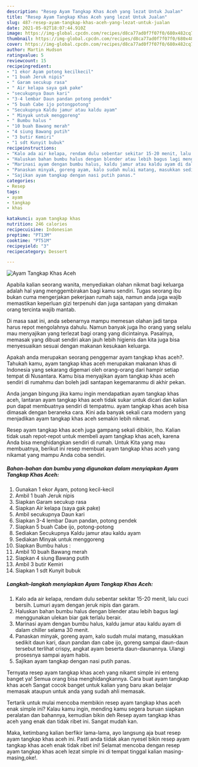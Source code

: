 ```yaml
---
description: "Resep Ayam Tangkap Khas Aceh yang lezat Untuk Jualan"
title: "Resep Ayam Tangkap Khas Aceh yang lezat Untuk Jualan"
slug: 487-resep-ayam-tangkap-khas-aceh-yang-lezat-untuk-jualan
date: 2021-05-02T18:07:44.910Z
image: https://img-global.cpcdn.com/recipes/d8ca77ad0f7f07f0/680x482cq70/ayam-tangkap-khas-aceh-foto-resep-utama.jpg
thumbnail: https://img-global.cpcdn.com/recipes/d8ca77ad0f7f07f0/680x482cq70/ayam-tangkap-khas-aceh-foto-resep-utama.jpg
cover: https://img-global.cpcdn.com/recipes/d8ca77ad0f7f07f0/680x482cq70/ayam-tangkap-khas-aceh-foto-resep-utama.jpg
author: Martin Hudson
ratingvalue: 5
reviewcount: 15
recipeingredient:
- "1 ekor Ayam potong kecilkecil"
- "1 buah Jeruk nipis"
- " Garam secukup rasa"
- " Air kelapa saya gak pake"
- "secukupnya Daun kari"
- "3-4 lembar Daun pandan potong pendek"
- "5 buah Cabe ijo potongpotong"
- "Secukupnya Kaldu jamur atau kaldu ayam"
- " Minyak untuk menggoreng"
- " Bumbu halus "
- "10 buah Bawang merah"
- "4 siung Bawang putih"
- "3 butir Kemiri"
- "1 sdt Kunyit bubuk"
recipeinstructions:
- "Kalo ada air kelapa, rendam dulu sebentar sekitar 15-20 menit, lalu cuci bersih. Lumuri ayam dengan jeruk nipis dan garam."
- "Haluskan bahan bumbu halus dengan blender atau lebih bagus lagi menggunakan ulekan biar gak terlalu berair."
- "Marinasi ayam dengan bumbu halus, kaldu jamur atau kaldu ayam di dalam chiller selama 30 menit."
- "Panaskan minyak, goreng ayam, kalo sudah mulai matang, masukkan sedikit daun kari, daun pandan dan cabe ijo, goreng sampai daun-daun tersebut terlihat crispy, angkat ayam beserta daun-daunannya. Ulangi prosesnya sampai ayam habis."
- "Sajikan ayam tangkap dengan nasi putih panas."
categories:
- Resep
tags:
- ayam
- tangkap
- khas

katakunci: ayam tangkap khas 
nutrition: 246 calories
recipecuisine: Indonesian
preptime: "PT13M"
cooktime: "PT51M"
recipeyield: "3"
recipecategory: Dessert

---
```



![Ayam Tangkap Khas Aceh](https://img-global.cpcdn.com/recipes/d8ca77ad0f7f07f0/680x482cq70/ayam-tangkap-khas-aceh-foto-resep-utama.jpg)

Apabila kalian seorang wanita, menyediakan olahan nikmat bagi keluarga adalah hal yang menggembirakan bagi kamu sendiri. Tugas seorang ibu bukan cuma mengerjakan pekerjaan rumah saja, namun anda juga wajib memastikan keperluan gizi terpenuhi dan juga santapan yang dimakan orang tercinta wajib mantab.

Di masa  saat ini, anda sebenarnya mampu memesan olahan jadi tanpa harus repot mengolahnya dahulu. Namun banyak juga lho orang yang selalu mau menyajikan yang terlezat bagi orang yang dicintainya. Pasalnya, memasak yang dibuat sendiri akan jauh lebih higienis dan kita juga bisa menyesuaikan sesuai dengan makanan kesukaan keluarga. 



Apakah anda merupakan seorang penggemar ayam tangkap khas aceh?. Tahukah kamu, ayam tangkap khas aceh merupakan makanan khas di Indonesia yang sekarang digemari oleh orang-orang dari hampir setiap tempat di Nusantara. Kamu bisa menyajikan ayam tangkap khas aceh sendiri di rumahmu dan boleh jadi santapan kegemaranmu di akhir pekan.

Anda jangan bingung jika kamu ingin mendapatkan ayam tangkap khas aceh, lantaran ayam tangkap khas aceh tidak sukar untuk dicari dan kalian pun dapat membuatnya sendiri di tempatmu. ayam tangkap khas aceh bisa dimasak dengan beraneka cara. Kini ada banyak sekali cara modern yang menjadikan ayam tangkap khas aceh semakin lebih nikmat.

Resep ayam tangkap khas aceh juga gampang sekali dibikin, lho. Kalian tidak usah repot-repot untuk membeli ayam tangkap khas aceh, karena Anda bisa menghidangkan sendiri di rumah. Untuk Kita yang mau membuatnya, berikut ini resep membuat ayam tangkap khas aceh yang nikamat yang mampu Anda coba sendiri.

<!--inarticleads1-->

##### Bahan-bahan dan bumbu yang digunakan dalam menyiapkan Ayam Tangkap Khas Aceh:

1. Gunakan 1 ekor Ayam, potong kecil-kecil
1. Ambil 1 buah Jeruk nipis
1. Siapkan  Garam secukup rasa
1. Siapkan  Air kelapa (saya gak pake)
1. Ambil secukupnya Daun kari
1. Siapkan 3-4 lembar Daun pandan, potong pendek
1. Siapkan 5 buah Cabe ijo, potong-potong
1. Sediakan Secukupnya Kaldu jamur atau kaldu ayam
1. Sediakan  Minyak untuk menggoreng
1. Siapkan  Bumbu halus :
1. Ambil 10 buah Bawang merah
1. Siapkan 4 siung Bawang putih
1. Ambil 3 butir Kemiri
1. Siapkan 1 sdt Kunyit bubuk




<!--inarticleads2-->

##### Langkah-langkah menyiapkan Ayam Tangkap Khas Aceh:

1. Kalo ada air kelapa, rendam dulu sebentar sekitar 15-20 menit, lalu cuci bersih. Lumuri ayam dengan jeruk nipis dan garam.
1. Haluskan bahan bumbu halus dengan blender atau lebih bagus lagi menggunakan ulekan biar gak terlalu berair.
1. Marinasi ayam dengan bumbu halus, kaldu jamur atau kaldu ayam di dalam chiller selama 30 menit.
1. Panaskan minyak, goreng ayam, kalo sudah mulai matang, masukkan sedikit daun kari, daun pandan dan cabe ijo, goreng sampai daun-daun tersebut terlihat crispy, angkat ayam beserta daun-daunannya. Ulangi prosesnya sampai ayam habis.
1. Sajikan ayam tangkap dengan nasi putih panas.




Ternyata resep ayam tangkap khas aceh yang nikamt simple ini enteng banget ya! Semua orang bisa menghidangkannya. Cara buat ayam tangkap khas aceh Sangat cocok banget untuk kalian yang baru akan belajar memasak ataupun untuk anda yang sudah ahli memasak.

Tertarik untuk mulai mencoba membikin resep ayam tangkap khas aceh enak simple ini? Kalau kamu ingin, mending kamu segera buruan siapkan peralatan dan bahannya, kemudian bikin deh Resep ayam tangkap khas aceh yang enak dan tidak ribet ini. Sangat mudah kan. 

Maka, ketimbang kalian berfikir lama-lama, ayo langsung aja buat resep ayam tangkap khas aceh ini. Pasti anda tiidak akan nyesel bikin resep ayam tangkap khas aceh enak tidak ribet ini! Selamat mencoba dengan resep ayam tangkap khas aceh lezat simple ini di tempat tinggal kalian masing-masing,oke!.

